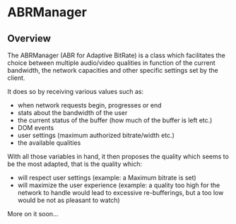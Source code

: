# ABRManager ###################################################################


## Overview ####################################################################

The ABRManager (ABR for Adaptive BitRate) is a class which facilitates the
choice between multiple audio/video qualities in function of the current
bandwidth, the network capacities and other specific settings set by the client.

It does so by receiving various values such as:
  - when network requests begin, progresses or end
  - stats about the bandwidth of the user
  - the current status of the buffer (how much of the buffer is left etc.)
  - DOM events
  - user settings (maximum authorized bitrate/width etc.)
  - the available qualities

With all those variables in hand, it then proposes the quality which seems to
be the most adapted, that is the quality which:
  - will respect user settings (example: a Maximum bitrate is set)
  - will maximize the user experience (example: a quality too high for the
    network to handle would lead to excessive re-bufferings, but a too low would
    be not as pleasant to watch)

More on it soon...
